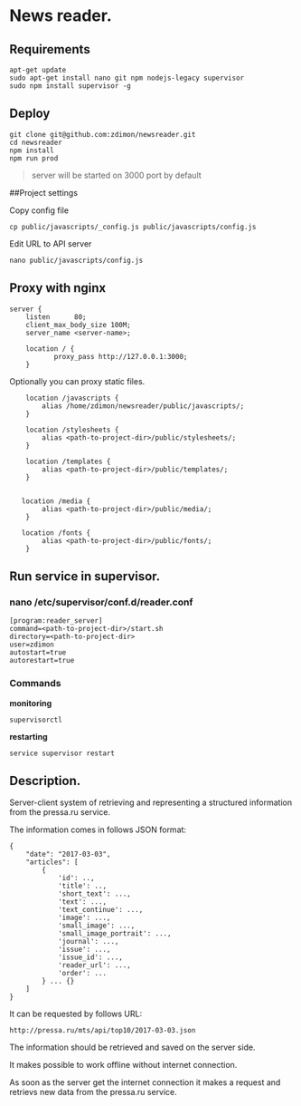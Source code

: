 # News reader.

## Requirements

    apt-get update
    sudo apt-get install nano git npm nodejs-legacy supervisor
    sudo npm install supervisor -g

## Deploy

    git clone git@github.com:zdimon/newsreader.git
    cd newsreader
    npm install
    npm run prod

> server will be started on 3000 port by default

##Project settings

Copy config file

    cp public/javascripts/_config.js public/javascripts/config.js

Edit URL to API server

    nano public/javascripts/config.js

    

## Proxy with nginx


    server {
        listen      80;
        client_max_body_size 100M;
        server_name <server-name>;

        location / {
               proxy_pass http://127.0.0.1:3000;
        }

Optionally you can proxy static files.


        location /javascripts {
            alias /home/zdimon/newsreader/public/javascripts/;
        }

        location /stylesheets {
            alias <path-to-project-dir>/public/stylesheets/;
        }

        location /templates {
            alias <path-to-project-dir>/public/templates/;
        }


       location /media {
            alias <path-to-project-dir>/public/media/;
        }

       location /fonts {
            alias <path-to-project-dir>/public/fonts/;
        }


## Run service in supervisor.

### nano /etc/supervisor/conf.d/reader.conf

    [program:reader_server]
    command=<path-to-project-dir>/start.sh
    directory=<path-to-project-dir>
    user=zdimon
    autostart=true
    autorestart=true


### Commands

**monitoring**

    supervisorctl

**restarting**

    service supervisor restart


## Description.


Server-client system of retrieving and representing a structured information from the pressa.ru service.

The information comes in follows JSON format:



    {
        "date": "2017-03-03",
        "articles": [
            {
                'id': ..,
                'title': ..,
                'short_text': ...,
                'text': ...,
                'text_continue': ...,
                'image': ...,
                'small_image': ...,
                'small_image_portrait': ...,
                'journal': ...,
                'issue': ...,
                'issue_id': ...,
                'reader_url': ...,
                'order': ...
            } ... {}
        ]
    }

It can be requested by follows URL:

    http://pressa.ru/mts/api/top10/2017-03-03.json

The information should be retrieved and saved on the server side.

It makes possible to work offline without internet connection.

As soon as the server get the internet connection it makes a request and retrievs new data from the pressa.ru service.
